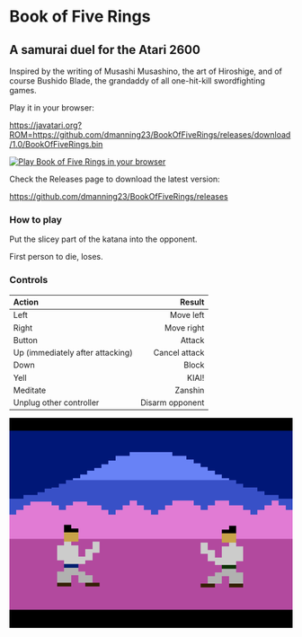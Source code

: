# Book of Five Rings
## A samurai duel for the Atari 2600
Inspired by the writing of Musashi Musashino, the art of Hiroshige, and of course Bushido Blade, the grandaddy of all one-hit-kill swordfighting games.

Play it in your browser:

https://javatari.org?ROM=https://github.com/dmanning23/BookOfFiveRings/releases/download/1.0/BookOfFiveRings.bin

[![Play Book of Five Rings in your browser](BookOfFiveRings.png)](https://javatari.org?ROM=https://github.com/dmanning23/BookOfFiveRings/releases/download/1.0/BookOfFiveRings.bin)

Check the Releases page to download the latest version:

https://github.com/dmanning23/BookOfFiveRings/releases

### How to play

Put the slicey part of the katana into the opponent. 

First person to die, loses.

### Controls

| Action        | Result  |
|:------------- | -----:|
| Left      | Move left |
| Right      | Move right |
| Button | Attack |
| Up (immediately after attacking)| Cancel attack |
| Down | Block |
| Yell | KIAI! |
| Meditate | Zanshin |
| Unplug other controller | Disarm opponent |

[![Play Book of Five Rings in your browser](Screenshot.png)](https://javatari.org?ROM=https://github.com/dmanning23/BookOfFiveRings/releases/download/1.0/BookOfFiveRings.bin)
